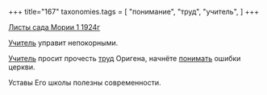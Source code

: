 +++
title="167"
taxonomies.tags = [
 "понимание",
 "труд",
 "учитель",
]
+++

[Листы сада Мории 1 1924г](/agni/1924)

[Учитель](/tags/учитель) управит непокорными.   

[Учитель](/tags/учитель) просит прочесть [труд](/tags/труд) Оригена, начнёте [понимать](/tags/понимание) ошибки церкви.   

Уставы Его школы полезны современности.   

